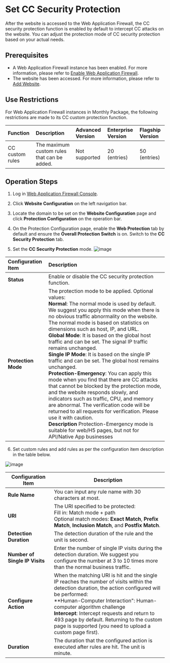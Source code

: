 # Set CC Security Protection

After the website is accessed to the Web Application Firewall, the CC security protection function is enabled by default to intercept CC attacks on the website. You can adjust the protection mode of CC security protection based on your actual needs.


## Prerequisites

- A Web Application Firewall instance has been enabled. For more information, please refer to [Enable Web Application Firewall](https://docs.jdcloud.com/en/web-application-firewall/purchase-process).
- The website has been accessed. For more information, please refer to [Add Website](https://docs.jdcloud.com/en/web-application-firewall/step-1).

## Use Restrictions

For Web Application Firewall instances in Monthly Package, the following restrictions are made to its CC custom protection function.

| Function         | Description                             | Advanced Version | Enterprise Version   | Flagship Version   |
| :----------- | :------------------------------- | :----- | :------- | :------- |
| CC custom rules | The maximum custom rules that can be added.  | Not supported | 20 (entries) | 50 (entries) |

## Operation Steps

1. Log in [Web Application Firewall Console](https://cloudwaf-console.jdcloud.com/overview/business).

2. Click **Website Configuration** on the left navigation bar.

3. Locate the domain to be set on the **Website Configuration** page and click **Protection Configuration** on the operation bar.

4. On the Protection Configuration page, enable the **Web Protection** tab by default and ensure the **Overall Protection Switch** is on. Switch to the **CC Security Protection** tab.

5. Set the **CC Security Protection** mode.
![image](../../../../../image/WAF/protect-configure/5.CC-Pattern.png)

| Configuration Item       | Description                                                         |
| :----------- | :----------------------------------------------------------- |
| **Status**     | Enable or disable the CC security protection function.                                   |
| **Protection Mode** | The protection mode to be applied. Optional values: <br />**Normal**: The normal mode is used by default. We suggest you apply this mode when there is no obvious traffic abnormality on the website. The normal mode is based on statistics on dimensions such as host, IP, and URL. <br />**Global Mode**: It is based on the global host traffic and can be set. The signal IP traffic remains unchanged. <br />**Single IP Mode**: It is based on the single IP traffic and can be set. The global host remains unchanged. <br />**Protection-Emergency**: You can apply this mode when you find that there are CC attacks that cannot be blocked by the protection mode, and the website responds slowly, and indicators such as traffic, CPU, and memory are abnormal. The verification code will be returned to all requests for verification. Please use it with caution. <br />**Description** Protection-Emergency mode is suitable for web/H5 pages, but not for API/Native App businesses |

6. Set custom rules and add rules as per the configuration item description in the table below.

![image](../../../../../image/WAF/protect-configure/6.CC-Custom-Rules.png)

| Configuration Item             | Description                                                         |
| ------------------ | ------------------------------------------------------------ |
| **Rule Name**       | You can input any rule name with 30 characters at most.                           |
| **URI**            | The URI specified to be protected: <br />Fill in: Match mode + path<br />Optional match modes: **Exact Match**, **Prefix Match**, **Inclusion Match**, and **Postfix Match**. |
| **Detection Duration**       | The detection duration of the rule and the unit is second.                                   |
| **Number of Single IP Visits** | Enter the number of single IP visits during the detection duration. We suggest you configure the number at 3 to 10 times more than the normal business traffic. |
| **Configure Action**       | When the matching URI is hit and the single IP reaches the number of visits within the detection duration, the action configured will be performed: <br />**Human-Computer Interaction": Human-computer algorithm challenge<br />**Intercept**: Intercept requests and return to 493 page by default. Returning to the custom page is supported (you need to upload a custom page first). |
| **Duration**       | The duration that the configured action is executed after rules are hit. The unit is minute.             |




